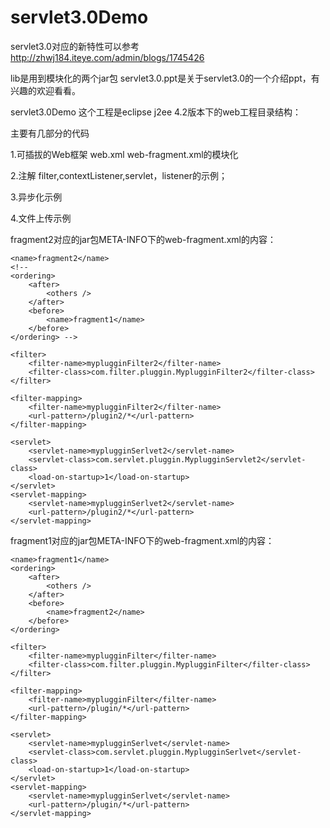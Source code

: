 servlet3.0Demo
==============

servlet3.0对应的新特性可以参考 http://zhwj184.iteye.com/admin/blogs/1745426

lib是用到模块化的两个jar包
servlet3.0.ppt是关于servlet3.0的一个介绍ppt，有兴趣的欢迎看看。

servlet3.0Demo  这个工程是eclipse j2ee 4.2版本下的web工程目录结构：

主要有几部分的代码

1.可插拔的Web框架 web.xml web-fragment.xml的模块化

2.注解
   filter,contextListener,servlet，listener的示例；

3.异步化示例

4.文件上传示例

fragment2对应的jar包META-INFO下的web-fragment.xml的内容：

<?xml version="1.0" encoding="GB18030"?>
<web-fragment version="3.0" xmlns="http://java.sun.com/xml/ns/javaee"
  xmlns:xsi="http://www.w3.org/2001/XMLSchema-instance"
	xsi:schemaLocation="http://java.sun.com/xml/ns/javaee 
	http://java.sun.com/xml/ns/javaee/web-fragment_3_0.xsd">

	<name>fragment2</name>
	<!--
	<ordering>
		<after>
			<others />
		</after>
		<before>
			<name>fragment1</name>
		</before>
	</ordering> -->

	<filter>
		<filter-name>myplugginFilter2</filter-name>
		<filter-class>com.filter.pluggin.MyplugginFilter2</filter-class>
	</filter>

	<filter-mapping>
		<filter-name>myplugginFilter2</filter-name>
		<url-pattern>/plugin2/*</url-pattern>
	</filter-mapping>
	
	<servlet>
		<servlet-name>myplugginSerlvet2</servlet-name>
		<servlet-class>com.servlet.pluggin.MyplugginServlet2</servlet-class>
		<load-on-startup>1</load-on-startup>
	</servlet>
	<servlet-mapping>
		<servlet-name>myplugginSerlvet2</servlet-name>
		<url-pattern>/plugin2/*</url-pattern>
	</servlet-mapping>
</web-fragment>


fragment1对应的jar包META-INFO下的web-fragment.xml的内容：
<?xml version="1.0" encoding="GB18030"?>
<web-fragment version="3.0" xmlns="http://java.sun.com/xml/ns/javaee"
  xmlns:xsi="http://www.w3.org/2001/XMLSchema-instance"
	xsi:schemaLocation="http://java.sun.com/xml/ns/javaee 
	http://java.sun.com/xml/ns/javaee/web-fragment_3_0.xsd">

	<name>fragment1</name>
	<ordering>
		<after>
			<others />
		</after>
		<before>
			<name>fragment2</name>
		</before>
	</ordering>

	<filter>
		<filter-name>myplugginFilter</filter-name>
		<filter-class>com.filter.pluggin.MyplugginFilter</filter-class>
	</filter>

	<filter-mapping>
		<filter-name>myplugginFilter</filter-name>
		<url-pattern>/plugin/*</url-pattern>
	</filter-mapping>
	
	<servlet>
		<servlet-name>myplugginSerlvet</servlet-name>
		<servlet-class>com.servlet.pluggin.MyplugginSerlvet</servlet-class>
		<load-on-startup>1</load-on-startup>
	</servlet>
	<servlet-mapping>
		<servlet-name>myplugginSerlvet</servlet-name>
		<url-pattern>/plugin/*</url-pattern>
	</servlet-mapping>
</web-fragment>

